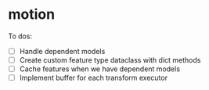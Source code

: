 # motion

To dos:

- [ ] Handle dependent models
- [ ] Create custom feature type dataclass with dict methods
- [ ] Cache features when we have dependent models
- [ ] Implement buffer for each transform executor